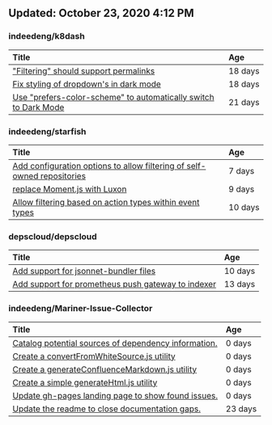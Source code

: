 ## Updated: October 23, 2020 4:12 PM


### indeedeng/k8dash
|**Title**|**Age**|
|:---|:---|
|["Filtering" should support permalinks](https://github.com/indeedeng/k8dash/issues/153)|18&nbsp;days|
|[Fix styling of dropdown's in dark mode](https://github.com/indeedeng/k8dash/issues/152)|18&nbsp;days|
|[Use "prefers-color-scheme" to automatically switch to Dark Mode](https://github.com/indeedeng/k8dash/issues/144)|21&nbsp;days|


### indeedeng/starfish
|**Title**|**Age**|
|:----|:----|
|[Add configuration options to allow filtering of self-owned repositories](https://github.com/indeedeng/starfish/issues/65)|7&nbsp;days|
|[replace Moment.js with Luxon](https://github.com/indeedeng/starfish/issues/60)|9&nbsp;days|
|[Allow filtering based on action types within event types](https://github.com/indeedeng/starfish/issues/58)|10&nbsp;days|


### depscloud/depscloud
|**Title**|**Age**|
|:----|:----|
|[Add support for jsonnet-bundler files](https://github.com/depscloud/depscloud/issues/115)|10&nbsp;days|
|[Add support for prometheus push gateway to indexer](https://github.com/depscloud/depscloud/issues/108)|13&nbsp;days|


### indeedeng/Mariner-Issue-Collector
|**Title**|**Age**|
|:----|:----|
|[Catalog potential sources of dependency information.](https://github.com/indeedeng/Mariner-Issue-Collector/issues/19)|0&nbsp;days|
|[Create a convertFromWhiteSource.js utility](https://github.com/indeedeng/Mariner-Issue-Collector/issues/18)|0&nbsp;days|
|[Create a generateConfluenceMarkdown.js utility](https://github.com/indeedeng/Mariner-Issue-Collector/issues/17)|0&nbsp;days|
|[Create a simple generateHtml.js utility](https://github.com/indeedeng/Mariner-Issue-Collector/issues/16)|0&nbsp;days|
|[Update gh-pages landing page to show found issues.](https://github.com/indeedeng/Mariner-Issue-Collector/issues/15)|0&nbsp;days|
|[Update the readme to close documentation gaps.](https://github.com/indeedeng/Mariner-Issue-Collector/issues/2)|23&nbsp;days|